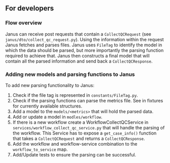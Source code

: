 ## For developers

### Flow overview

Janus can receive post requests that contain a `CollectQCRequest` (see `janus/dto/collect_qc_request.py`).
Using the information within the request Janus fetches and parses files. Janus uses `FileTag` to identify the model in which the data should be parsed, but more importantly the parsing function required to achieve that. Janus then constructs a final model that will contain all the parsed information and send back a `CollectQCResponse`.

### Adding new models and parsing functions to Janus

To add new parsing functionality to Janus:

1. Check if the file tag is represented in `constants/FileTag.py`.
2. Check if the parsing functions can parse the metrics file. See in fixtures for currently available structures.
3. Add a model to the `models/<metrics>` that will hold the parsed data.
4. Add or update a model in `modles/workflow`.
5. If there is a new workflow create a WorkflowCollectQCService in `services/workflow_collect_qc_service.py` that will handle the parsing of the workflow. This Service has to expose a `get_case_info()` function that takes a `CollectQCRequest` and returns a `CollectQCResponse`.
6. Add the workflow and workflow-service combination to the `workflow_to_service` map.
7. Add/Update tests to ensure the parsing can be successful.